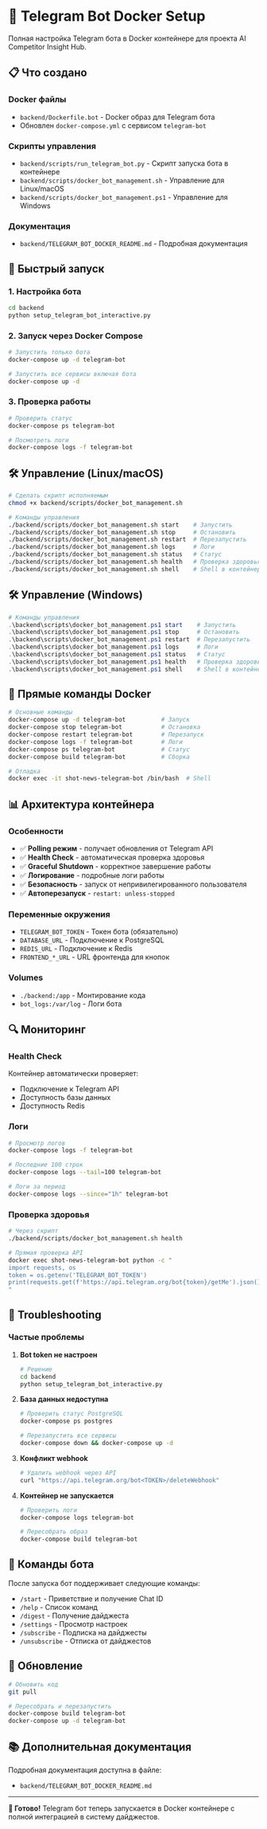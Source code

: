 # 🤖 Telegram Bot Docker Setup

Полная настройка Telegram бота в Docker контейнере для проекта AI Competitor Insight Hub.

## 📋 Что создано

### Docker файлы
- `backend/Dockerfile.bot` - Docker образ для Telegram бота
- Обновлен `docker-compose.yml` с сервисом `telegram-bot`

### Скрипты управления
- `backend/scripts/run_telegram_bot.py` - Скрипт запуска бота в контейнере
- `backend/scripts/docker_bot_management.sh` - Управление для Linux/macOS
- `backend/scripts/docker_bot_management.ps1` - Управление для Windows

### Документация
- `backend/TELEGRAM_BOT_DOCKER_README.md` - Подробная документация

## 🚀 Быстрый запуск

### 1. Настройка бота

```bash
cd backend
python setup_telegram_bot_interactive.py
```

### 2. Запуск через Docker Compose

```bash
# Запустить только бота
docker-compose up -d telegram-bot

# Запустить все сервисы включая бота
docker-compose up -d
```

### 3. Проверка работы

```bash
# Проверить статус
docker-compose ps telegram-bot

# Посмотреть логи
docker-compose logs -f telegram-bot
```

## 🛠️ Управление (Linux/macOS)

```bash
# Сделать скрипт исполняемым
chmod +x backend/scripts/docker_bot_management.sh

# Команды управления
./backend/scripts/docker_bot_management.sh start    # Запустить
./backend/scripts/docker_bot_management.sh stop     # Остановить
./backend/scripts/docker_bot_management.sh restart  # Перезапустить
./backend/scripts/docker_bot_management.sh logs     # Логи
./backend/scripts/docker_bot_management.sh status   # Статус
./backend/scripts/docker_bot_management.sh health   # Проверка здоровья
./backend/scripts/docker_bot_management.sh shell    # Shell в контейнере
```

## 🛠️ Управление (Windows)

```powershell
# Команды управления
.\backend\scripts\docker_bot_management.ps1 start    # Запустить
.\backend\scripts\docker_bot_management.ps1 stop     # Остановить
.\backend\scripts\docker_bot_management.ps1 restart  # Перезапустить
.\backend\scripts\docker_bot_management.ps1 logs     # Логи
.\backend\scripts\docker_bot_management.ps1 status   # Статус
.\backend\scripts\docker_bot_management.ps1 health   # Проверка здоровья
.\backend\scripts\docker_bot_management.ps1 shell    # Shell в контейнере
```

## 🔧 Прямые команды Docker

```bash
# Основные команды
docker-compose up -d telegram-bot          # Запуск
docker-compose stop telegram-bot           # Остановка
docker-compose restart telegram-bot        # Перезапуск
docker-compose logs -f telegram-bot        # Логи
docker-compose ps telegram-bot             # Статус
docker-compose build telegram-bot          # Сборка

# Отладка
docker exec -it shot-news-telegram-bot /bin/bash  # Shell
```

## 📊 Архитектура контейнера

### Особенности
- ✅ **Polling режим** - получает обновления от Telegram API
- ✅ **Health Check** - автоматическая проверка здоровья
- ✅ **Graceful Shutdown** - корректное завершение работы
- ✅ **Логирование** - подробные логи работы
- ✅ **Безопасность** - запуск от непривилегированного пользователя
- ✅ **Автоперезапуск** - `restart: unless-stopped`

### Переменные окружения
- `TELEGRAM_BOT_TOKEN` - Токен бота (обязательно)
- `DATABASE_URL` - Подключение к PostgreSQL
- `REDIS_URL` - Подключение к Redis
- `FRONTEND_*_URL` - URL фронтенда для кнопок

### Volumes
- `./backend:/app` - Монтирование кода
- `bot_logs:/var/log` - Логи бота

## 🔍 Мониторинг

### Health Check
Контейнер автоматически проверяет:
- Подключение к Telegram API
- Доступность базы данных
- Доступность Redis

### Логи
```bash
# Просмотр логов
docker-compose logs -f telegram-bot

# Последние 100 строк
docker-compose logs --tail=100 telegram-bot

# Логи за период
docker-compose logs --since="1h" telegram-bot
```

### Проверка здоровья
```bash
# Через скрипт
./backend/scripts/docker_bot_management.sh health

# Прямая проверка API
docker exec shot-news-telegram-bot python -c "
import requests, os
token = os.getenv('TELEGRAM_BOT_TOKEN')
print(requests.get(f'https://api.telegram.org/bot{token}/getMe').json())
"
```

## 🐛 Troubleshooting

### Частые проблемы

1. **Bot token не настроен**
   ```bash
   # Решение
   cd backend
   python setup_telegram_bot_interactive.py
   ```

2. **База данных недоступна**
   ```bash
   # Проверить статус PostgreSQL
   docker-compose ps postgres
   
   # Перезапустить все сервисы
   docker-compose down && docker-compose up -d
   ```

3. **Конфликт webhook**
   ```bash
   # Удалить webhook через API
   curl "https://api.telegram.org/bot<TOKEN>/deleteWebhook"
   ```

4. **Контейнер не запускается**
   ```bash
   # Проверить логи
   docker-compose logs telegram-bot
   
   # Пересобрать образ
   docker-compose build telegram-bot
   ```

## 📝 Команды бота

После запуска бот поддерживает следующие команды:

- `/start` - Приветствие и получение Chat ID
- `/help` - Список команд
- `/digest` - Получение дайджеста
- `/settings` - Просмотр настроек
- `/subscribe` - Подписка на дайджесты
- `/unsubscribe` - Отписка от дайджестов

## 🔄 Обновление

```bash
# Обновить код
git pull

# Пересобрать и перезапустить
docker-compose build telegram-bot
docker-compose up -d telegram-bot
```

## 📚 Дополнительная документация

Подробная документация доступна в файле:
- `backend/TELEGRAM_BOT_DOCKER_README.md`

---

**🎉 Готово!** Telegram бот теперь запускается в Docker контейнере с полной интеграцией в систему дайджестов.

